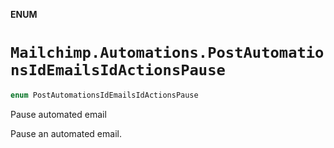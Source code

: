 **ENUM**

# `Mailchimp.Automations.PostAutomationsIdEmailsIdActionsPause`

```swift
enum PostAutomationsIdEmailsIdActionsPause
```

Pause automated email

Pause an automated email.
